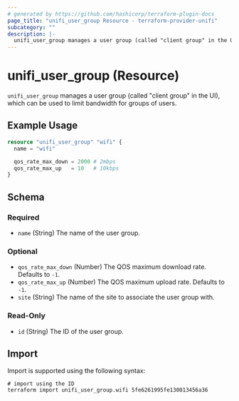 ```yaml
---
# generated by https://github.com/hashicorp/terraform-plugin-docs
page_title: "unifi_user_group Resource - terraform-provider-unifi"
subcategory: ""
description: |-
  unifi_user_group manages a user group (called "client group" in the UI), which can be used to limit bandwidth for groups of users.
---
```


# unifi_user_group (Resource)

`unifi_user_group` manages a user group (called "client group" in the UI), which can be used to limit bandwidth for groups of users.

## Example Usage

```terraform
resource "unifi_user_group" "wifi" {
  name = "wifi"

  qos_rate_max_down = 2000 # 2mbps
  qos_rate_max_up   = 10   # 10kbps
}
```

<!-- schema generated by tfplugindocs -->

## Schema

### Required

- `name` (String) The name of the user group.

### Optional

- `qos_rate_max_down` (Number) The QOS maximum download rate. Defaults to `-1`.
- `qos_rate_max_up` (Number) The QOS maximum upload rate. Defaults to `-1`.
- `site` (String) The name of the site to associate the user group with.

### Read-Only

- `id` (String) The ID of the user group.

## Import

Import is supported using the following syntax:

```shell
# import using the ID
terraform import unifi_user_group.wifi 5fe6261995fe130013456a36
```
